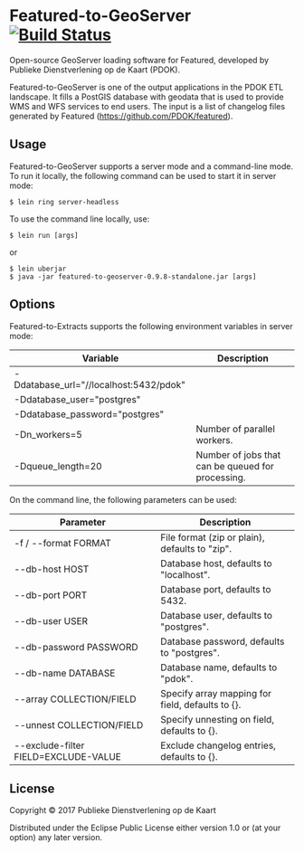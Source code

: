 # Featured-to-GeoServer [![Build Status](https://travis-ci.org/PDOK/featured-to-geoserver.svg?branch=master)](https://travis-ci.org/PDOK/featured-to-geoserver)

Open-source GeoServer loading software for Featured, developed by Publieke Dienstverlening op de Kaart (PDOK).

Featured-to-GeoServer is one of the output applications in the PDOK ETL landscape.
It fills a PostGIS database with geodata that is used to provide WMS and WFS services to end users.
The input is a list of changelog files generated by Featured (<https://github.com/PDOK/featured>).

## Usage

Featured-to-GeoServer supports a server mode and a command-line mode.
To run it locally, the following command can be used to start it in server mode:

    $ lein ring server-headless

To use the command line locally, use:

    $ lein run [args]

or

    $ lein uberjar
    $ java -jar featured-to-geoserver-0.9.8-standalone.jar [args]

## Options

Featured-to-Extracts supports the following environment variables in server mode:

| Variable | Description |
|---|---|
| -Ddatabase_url="//localhost:5432/pdok" | |
| -Ddatabase_user="postgres" | |
| -Ddatabase_password="postgres" | |
| -Dn_workers=5 | Number of parallel workers. |
| -Dqueue_length=20 | Number of jobs that can be queued for processing. |

On the command line, the following parameters can be used:

| Parameter | Description |
|---|---|
| -f / --format FORMAT | File format (zip or plain), defaults to "zip". |
| --db-host HOST | Database host, defaults to "localhost". |
| --db-port PORT | Database port, defaults to 5432. |
| --db-user USER | Database user, defaults to "postgres". |
| --db-password PASSWORD | Database password, defaults to "postgres". |
| --db-name DATABASE | Database name, defaults to "pdok". |
| --array COLLECTION/FIELD | Specify array mapping for field, defaults to {}. |
| --unnest COLLECTION/FIELD | Specify unnesting on field, defaults to {}. |
| --exclude-filter FIELD=EXCLUDE-VALUE | Exclude changelog entries, defaults to {}. |

## License

Copyright © 2017 Publieke Dienstverlening op de Kaart

Distributed under the Eclipse Public License either version 1.0 or (at your option) any later version.
